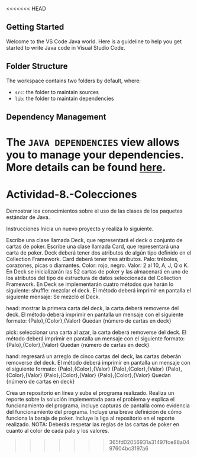 <<<<<<< HEAD
## Getting Started

Welcome to the VS Code Java world. Here is a guideline to help you get started to write Java code in Visual Studio Code.

## Folder Structure

The workspace contains two folders by default, where:

- `src`: the folder to maintain sources
- `lib`: the folder to maintain dependencies

## Dependency Management

The `JAVA DEPENDENCIES` view allows you to manage your dependencies. More details can be found [here](https://github.com/microsoft/vscode-java-pack/blob/master/release-notes/v0.9.0.md#work-with-jar-files-directly).
=======
# Actividad-8.-Colecciones
Demostrar los conocimientos sobre el uso de las clases de los paquetes estándar de Java.


Instrucciones
Inicia un nuevo proyecto y realiza lo siguiente.

Escribe una clase llamada Deck, que representará el deck o conjunto de cartas de poker.
Escribe una clase llamada Card, que representará una carta de poker.
Deck deberá tener dos atributos de algún tipo definido en el Collection Framework.
Card deberá tener tres atributos.
Palo: tréboles, corazones, picas o diamantes.
Color: rojo, negro.
Valor: 2 al 10, A, J, Q o K.
En Deck se inicializarán las 52 cartas de poker y las almacenará en uno de los atributos del tipo de estructura de datos seleccionada del Collection Framework.
En Deck se implementarán cuatro métodos que harán lo siguiente:
shuffle: mezclar el deck. El método deberá imprimir en pantalla el siguiente mensaje:
Se mezcló el Deck.

 

head: mostrar la primera carta del deck, la carta deberá removerse del deck. El método deberá imprimir en pantalla un mensaje con el siguiente formato:
{Palo},{Color},{Valor}
Quedan {número de cartas en deck}

pick: seleccionar una carta al azar, la carta deberá removerse del deck. El método deberá imprimir en pantalla un mensaje con el siguiente formato:
{Palo},{Color},{Valor}
Quedan {número de cartas en deck}

hand: regresará un arreglo de cinco cartas del deck, las cartas deberán removerse del deck. El método deberá imprimir en pantalla un mensaje con el siguiente formato:
{Palo},{Color},{Valor}
{Palo},{Color},{Valor}
{Palo},{Color},{Valor}
{Palo},{Color},{Valor}
{Palo},{Color},{Valor}
Quedan {número de cartas en deck}

Crea un repositorio en línea y sube el programa realizado.
Realiza un reporte sobre la solución implementada para el problema y explica el funcionamiento del programa, incluye capturas de pantalla como evidencia del funcionamiento del programa.
Incluye una breve definición de cómo funciona la baraja de poker.
Incluye la liga al repositorio en el reporte realizado.
NOTA: Deberás respetar las reglas de las cartas de poker en cuanto al color de cada palo y los valores.
>>>>>>> 365fd02056931a31497fce88a0497604bc3197a6
